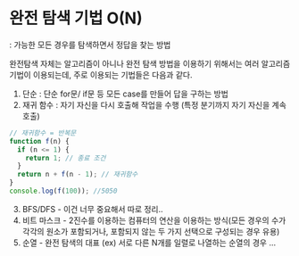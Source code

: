# 완전 탐색 기법 O(N)

: 가능한 모든 경우를 탐색하면서 정답을 찾는 방법

완전탐색 자체는 알고리즘이 아니나 완전 탐색 방법을 이용하기 위해서는 여러 알고리즘 기법이 이용되는데, 주로 이용되는 기법들은 다음과 같다.

1. 단순 : 단순 for문/ if문 등 모든 case를 만들어 답을 구하는 방법
2. 재귀 함수 : 자기 자신을 다시 호출해 작업을 수행 (특정 분기까지 자기 자신을 계속 호출)

```jsx
// 재귀함수 = 반복문
function f(n) {
  if (n <= 1) {
    return 1; // 종료 조건
  }
  return n + f(n - 1); // 재귀함수
}
console.log(f(100)); //5050
```

3. BFS/DFS - 이건 너무 중요해서 따로 정리..
4. 비트 마스크 - 2진수를 이용하는 컴퓨터의 연산을 이용하는 방식(모든 경우의 수가 각각의 원소가 포함되거나, 포함되지 않는 두 가지 선택으로 구성되는 경우 유용)
5. 순열 - 완전 탐색의 대표 (ex) 서로 다른 N개를 일렬로 나열하는 순열의 경우 …
